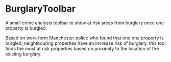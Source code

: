 # BurglaryToolbar
A small crime analysis toolbar to show at risk areas from burglary once one property is burgled.

Based on work form Manchester police who found that one one property is burgled, neightbouring properties have an increase risk of burglary.
this tool finds the most at risk properties based on proximity to the location of the existing burglary.
